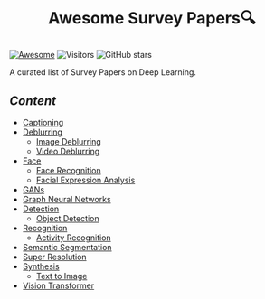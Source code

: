 # <p align=center>Awesome Survey Papers🔍</p>

[![Awesome](https://cdn.rawgit.com/sindresorhus/awesome/d7305f38d29fed78fa85652e3a63e154dd8e8829/media/badge.svg)](https://github.com/sindresorhus/awesome) ![Visitors](https://visitor-badge.glitch.me/badge?page_id=Yutong-Zhou-cv/Awesome-Survey-Papers) ![GitHub stars](https://img.shields.io/github/stars/Yutong-Zhou-cv/Awesome-Survey-Papers.svg?color=red) 

A curated list of Survey Papers on Deep Learning.

## <span id="head-content"> *Content* </span>
* [Captioning](#Captioning)
* [Deblurring](#Deblurring)
  * [Image Deblurring](#I-Deblurring)
  * [Video Deblurring](#V-Deblurring)
* [Face](#Face)
  * [Face Recognition](#Face-Recognition)
  * [Facial Expression Analysis](#Facial-Expression-Analysis)
* [GANs](#GANs)
* [Graph Neural Networks](#Graph-Neural-Networks)
* [Detection](#Detection)
  * [Object Detection](#Object-Detection)
* [Recognition](#Recognition)
  * [Activity Recognition](#Activity-Recognition)
* [Semantic Segmentation](#Semantic-Segmentation)
* [Super Resolution](#Super-Resolution)  
* [Synthesis](#Synthesis)
  * [Text to Image](#Text-to-Image)
* [Vision Transformer](#Vision-Transformer)




<!--
## <span id="ObjectDetection"> *Object Detection* </span>
|Year|Publication|Paper|
|:---:|:---:|:---:|

 [       «🎯Back To Top»       ](#)
## <span id="SemanticSegmentation"> *Semantic Segmentation* </span> [       «🎯Back To Top»       ](#)
-->
